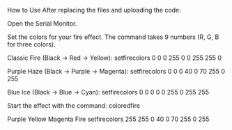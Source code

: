 How to Use
After replacing the files and uploading the code:

Open the Serial Monitor.

Set the colors for your fire effect. The command takes 9 numbers (R, G, B for three colors).

Classic Fire (Black -> Red -> Yellow):
setfirecolors 0 0 0 255 0 0 255 255 0

Purple Haze (Black -> Purple -> Magenta):
setfirecolors 0 0 0 40 0 70 255 0 255

Blue Ice (Black -> Blue -> Cyan):
setfirecolors 0 0 0 0 0 255 0 255 255

Start the effect with the command:
coloredfire

Purple Yellow Magenta Fire setfirecolors 255 255 0 40 0 70 255 0 255